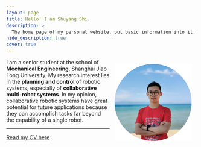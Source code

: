```yaml
---
layout: page
title: Hello! I am Shuyang Shi.
description: >
  The home page of my personal website, put basic information into it.
hide_description: true
cover: true
---
```

<img src="assets/icons/circle_head.png" style="zoom:26%; float:right; padding:50px;" />

I am a senior student at the school of **Mechanical Engineering**, Shanghai Jiao Tong University.
My research interest lies in the **planning and control** of robotic systems, especially of
**collaborative multi-robot systems**. In my opinion, collaborative robotic systems
have great potential for future applications because they can accomplish tasks far
beyond the capability of a single robot.

----

[Read my CV here](/files/CV_ssy_v1027.pdf)
